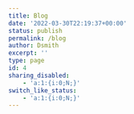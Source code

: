 ```yaml
---
title: Blog
date: '2022-03-30T22:19:37+00:00'
status: publish
permalink: /blog
author: Dsmith
excerpt: ''
type: page
id: 4
sharing_disabled:
    - 'a:1:{i:0;N;}'
switch_like_status:
    - 'a:1:{i:0;N;}'
---
```

<!DOCTYPE html PUBLIC "-//W3C//DTD HTML 4.0 Transitional//EN" "http://www.w3.org/TR/REC-html40/loose.dtd">
<?xml encoding="UTF-8">
